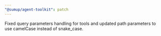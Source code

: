 ```yaml
---
"@sumup/agent-toolkit": patch
---
```


Fixed query parameters handling for tools and updated path parameters to use camelCase instead of snake_case.
